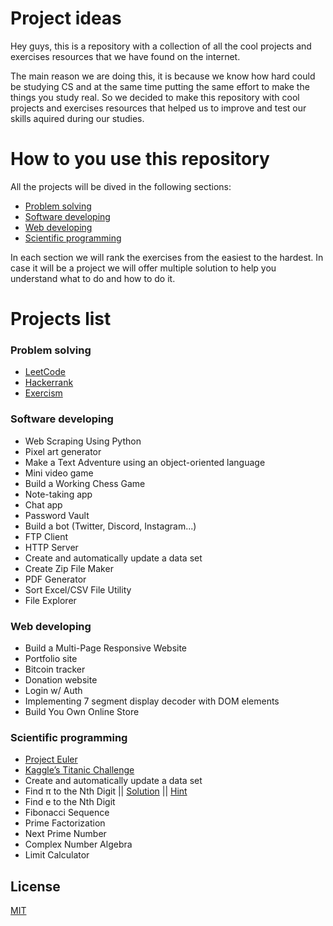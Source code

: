 # Project ideas

Hey guys, this is a repository with a collection of all the cool projects and exercises resources that we have found on the internet.

The main reason we are doing this, it is because we know how hard could be studying CS and at the same time putting the same effort to make the things you study real.
So we decided to make this repository with cool projects and exercises resources that helped us to improve and test our skills aquired during our studies.

# How to you use this repository

All the projects will be dived in the following sections:
- [Problem solving](#problem-solving)
- [Software developing](#software-developing)
- [Web developing](#web-developing)
- [Scientific programming](#scientific-programming)

In each section we will rank the exercises from the easiest to the hardest.
In case it will be a project we will offer multiple solution to help you understand what to do and how to do it.

# Projects list

### Problem solving
- [LeetCode](https://leetcode.com/)
- [Hackerrank](https://www.hackerrank.com/)
- [Exercism](https://exercism.org/)

### Software developing
- Web Scraping Using Python
- Pixel art generator
- Make a Text Adventure using an object-oriented language
- Mini video game
- Build a Working Chess Game
- Note-taking app
- Chat app
- Password Vault
- Build a bot (Twitter, Discord, Instagram...)
- FTP Client
- HTTP Server
- Create and automatically update a data set
- Create Zip File Maker
- PDF Generator
- Sort Excel/CSV File Utility
- File Explorer

### Web developing
- Build a Multi-Page Responsive Website
- Portfolio site
- Bitcoin tracker
- Donation website
- Login w/ Auth
- Implementing 7 segment display decoder with DOM elements
- Build You Own Online Store

### Scientific programming
- [Project Euler](https://projecteuler.net/archives)
- [Kaggle’s Titanic Challenge](https://www.kaggle.com/c/titanic)
- Create and automatically update a data set
- Find π to the Nth Digit || [Solution](https://github.com/albertoscala/Project-ideas/blob/main/Pi%20nth%20digit/pi_nth_digit.py) || [Hint](https://en.wikipedia.org/wiki/Chudnovsky_algorithm#:~:text=The%20Chudnovsky%20algorithm%20is%20a,on%20Ramanujan's%20%CF%80%20formulae.)
- Find e to the Nth Digit
- Fibonacci Sequence
- Prime Factorization
- Next Prime Number
- Complex Number Algebra
- Limit Calculator

## License
[MIT](https://choosealicense.com/licenses/mit/)
